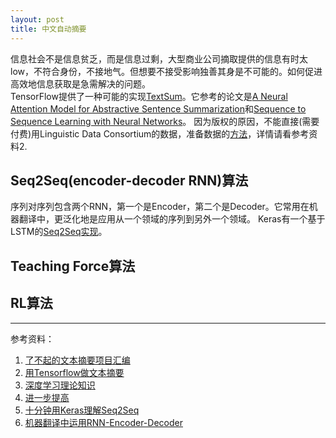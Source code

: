 ```yaml
---
layout: post
title: 中文自动摘要
---
```

信息社会不是信息贫乏，而是信息过剩，大型商业公司摘取提供的信息有时太low，不符合身份，不接地气。但想要不接受影响独善其身是不可能的。如何促进高效地信息获取是急需解决的问题。  
TensorFlow提供了一种可能的实现[TextSum](https://github.com/tensorflow/models/tree/master/research/textsum)。它参考的论文是[A Neural Attention Model for Abstractive Sentence Summarization](https://arxiv.org/abs/1509.00685)和[Sequence to Sequence Learning with Neural Networks](https://arxiv.org/abs/1409.3215)。
因为版权的原因，不能直接(需要付费)用Linguistic Data Consortium的数据，准备数据的[方法](https://github.com/surmenok/TextSum)，详情请看参考资料2.  

## Seq2Seq(encoder-decoder RNN)算法
序列对序列包含两个RNN，第一个是Encoder，第二个是Decoder。它常用在机器翻译中，更泛化地是应用从一个领域的序列到另外一个领域。
Keras有一个基于LSTM的[Seq2Seq实现](https://github.com/keras-team/keras/blob/master/examples/lstm_seq2seq.py)。


## Teaching Force算法  

## RL算法  


--- 
参考资料：
1. [了不起的文本摘要项目汇编](https://github.com/mathsyouth/awesome-text-summarization)
2. [用Tensorflow做文本摘要](http://pavel.surmenok.com/2016/10/15/how-to-run-text-summarization-with-tensorflow/)
3. [深度学习理论知识](http://www.deeplearningbook.org/)
4. [进一步提高](https://www.salesforce.com/products/einstein/ai-research/tl-dr-reinforced-model-abstractive-summarization/)
5. [十分钟用Keras理解Seq2Seq](https://blog.keras.io/a-ten-minute-introduction-to-sequence-to-sequence-learning-in-keras.html)
6. [机器翻译中运用RNN-Encoder-Decoder](https://medium.com/@gautam.karmakar/learning-phrase-representation-using-rnn-encoder-decoder-for-machine-translation-9171cd6a6574)
